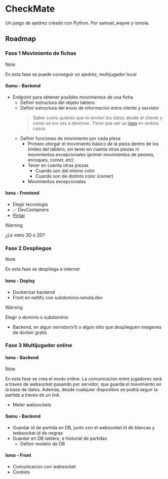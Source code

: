 # CheckMate

Un juego de ajedrez creado con Python. Por samuel_wayne y ismola.

## Roadmap

### Fase 1 Movimiento de fichas

> [!NOTE]
> En esta fase se puede conseguir un ajedrez, multijugador local

#### Samu - Backend

- Endpoint para obtener posibles movimientos de una ficha
  - Definir estructura del objeto tablero
  - Definir estructura del envío de informacion entre cliente y servidor
    > Saber como quieres que te envíen los datos desde el cliente y como se los vas a devolver. Tiene que ser un [json](https://www.json.org/json-es.html) en ambos casos
  - Definir funciones de movimiento por cada pieza
    - Primero otorgar el movimiento básico de la pieza dentro de los límites del tablero, sin tener en cuenta otras piezas ni movimientos excepcionales (primer movimientos de peones, enroques, comer, etc)
    - Tener en cuenta otras piezas
      - Cuando son del mismo color
      - Cuando son de distinto color (comer)
    - Movimientos excepcionales

#### Isma - Frontend

- Elegir tecnología
- ✅ DevContainers
- [Pintar](https://chessboardjs.com/)

> [!WARNING]
> ¿Le meto 3D o 2D?

### Fase 2 Despliegue

> [!NOTE]
> En esta fase se despliega a internet

#### Isma - Deploy

- Dockerizar backend
- Front en netlify con subdominio.ismola.dev

> [!WARNING]
> Elegir o dominio o subdominio

- Backend, en algun servidor(v1) o algún sitio que desplieguen imagenes de docker gratis

### Fase 3 Multijugador online

#### Isma - Backend

> [!NOTE]
> En esta fase se crea el modo online. La comunicacion entre jugadores será a traves de websocket pasando por servidor, que guarda el movimiento en la base de datos. Además, desde cualquier dispositivo se podrá seguir la partida a traves de un link.

- Meter websockets

#### Samu - Backend

- Guardar id de partida en DB, junto con el websocket.id de blancas y websocket.id de negras
- Guardar en DB tablero, e historial de partidas
  - Definir modelo de DB

#### Isma - Front

- Comunicacion con websocket
- Cookies
